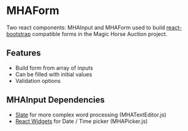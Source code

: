 # MHAForm
Two react components: MHAInput and MHAForm used to build [react-bootstrap](https://github.com/react-bootstrap/react-bootstrap) compatible forms in the Magic Horse Auction project.

## Features
- Build form from array of inputs
- Can be filled with initial values
- Validation options

## MHAInput Dependencies
- [Slate](https://github.com/ianstormtaylor/slate) for more complex word processing (MHATextEditor.js)
- [React Widgets](https://github.com/jquense/react-widgets) for Date / Time picker (MHAPicker.js)

